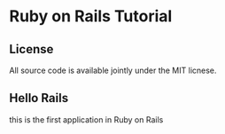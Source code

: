 # Ruby on Rails Tutorial

## License

All source code is available jointly under the MIT licnese.

## Hello Rails

this is the first application in Ruby on Rails


